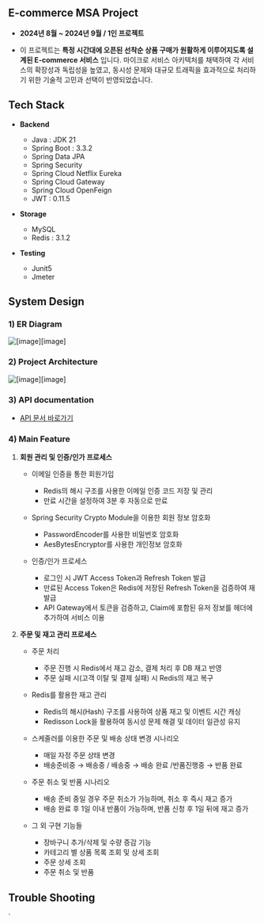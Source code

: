 <!-- ABOUT THE PROJECT -->

##  E-commerce MSA Project 


 * **2024년 8월 ~ 2024년 9월 / 1인 프로젝트**
 
- 이 프로젝트는 **특정 시간대에 오픈된 선착순 상품 구매가 원활하게 이루어지도록 설계된 E-commerce 서비스** 입니다. 마이크로 서비스 아키텍처를 채택하여 각 서비스의 확장성과 독립성을 높였고, 동시성 문제와 대규모 트래픽을 효과적으로 처리하기 위한 기술적 고민과 선택이 반영되었습니다.

## Tech Stack

 - **Backend** 
	 - Java : JDK 21
	-  Spring Boot : 3.3.2
	-  Spring Data JPA
	-  Spring Security 
	-  Spring Cloud Netflix  Eureka  
	-  Spring Cloud Gateway 
	-  Spring Cloud OpenFeign 
	-  JWT : 0.11.5
	
 - **Storage**
	 -   MySQL
	-   Redis : 3.1.2
 - **Testing**
	 - Junit5
	 - Jmeter


##  System Design 

### 1)  ER Diagram
![[image][image]][erd-url]

### 2) Project Architecture
![[image][image]][architecture-url]

### 3) API documentation

 - [API 문서 바로가기](https://documenter.getpostman.com/view/36704792/2sAXjRVpGJ)

### 4) Main Feature

1.  **회원 관리 및 인증/인가 프로세스**

	- 이메일 인증을 통한 회원가입 
		- Redis의 해시 구조를 사용한 이메일 인증 코드 저장 및 관리
		- 만료 시간을 설정하여 3분 후 자동으로 만료

	- Spring Security Crypto Module을 이용한 회원 정보 암호화 
		- PasswordEncoder를 사용한 비밀번호 암호화 
		- AesBytesEncryptor를 사용한 개인정보 암호화 

	- 인증/인가 프로세스
		- 로그인 시 JWT Access Token과 Refresh Token 발급
		- 만료된 Access Token은 Redis에 저장된 Refresh Token을 검증하여 재발급
		- API Gateway에서 토큰을 검증하고, Claim에 포함된 유저 정보를 헤더에 추가하여 서비스 이용
	
2.  **주문 및 재고 관리 프로세스**

	- 주문 처리 
		- 주문 진행 시 Redis에서 재고 감소, 결제 처리 후 DB 재고 반영
		- 주문 실패 시(고객 이탈 및 결제 실패) 시 Redis의 재고 복구
		
	- Redis를 활용한 재고 관리
		- Redis의 해시(Hash) 구조를 사용하여 상품 재고 및 이벤트 시간 캐싱
		- Redisson Lock을 활용하여 동시성 문제 해결 및 데이터 일관성 유지

	-  스케줄러를 이용한 주문 및 배송 상태 변경 시나리오
		- 매일 자정 주문 상태 변경 
		- 배송준비중 → 배송중 / 배송중 → 배송 완료 /반품진행중 → 반품 완료

	-  주문 취소 및 반품 시나리오
		- 배송 준비 중일 경우 주문 취소가 가능하며, 취소 후 즉시 재고 증가 
		- 배송 완료 후 1일 이내 반품이 가능하며, 반품 신청 후 1일 뒤에 재고 증가
		
	- 그 외 구현 기능들
		- 장바구니 추가/삭제 및 수량 증감 기능
		- 카테고리 별 상품 목록 조회 및 상세 조회
		- 주문 상세 조회
		- 주문 취소 및 반품

## Trouble Shooting
`
<!-- MARKDOWN LINKS & IMAGES -->
[Java]: https://img.shields.io/badge/Java-ED8B00?style=for-the-badge&logo=openjdk&logoColor=white
[Java-url]: https://www.oracle.com/java/
[SpringBoot]: https://img.shields.io/badge/Spring_Boot-6DB33F?style=for-the-badge&logo=springboot&logoColor=white
[SpringBoot-url]: https://spring.io/projects/spring-boot
[SpringCloud]: https://img.shields.io/badge/Spring_Cloud-6DB33F?style=for-the-badge&logo=spring&logoColor=white
[SpringCloud-url]: https://spring.io/projects/spring-cloud
[SpringDataJPA]: https://img.shields.io/badge/Spring_Data_JPA-6DB33F?style=for-the-badge&logo=spring&logoColor=white
[SpringDataJPA-url]: https://spring.io/projects/spring-data-jpa
[MySQL]: https://img.shields.io/badge/MySQL-00758F?style=for-the-badge&logo=mysql&logoColor=white
[MySQL-url]: https://www.mysql.com/
[Redis]: https://img.shields.io/badge/Redis-D82C20?style=for-the-badge&logo=redis&logoColor=white
[Redis-url]: https://redis.io/
[JWT]: https://img.shields.io/badge/JSON_Web_Tokens-000000?style=for-the-badge&logo=json-web-tokens&logoColor=white
[JWT-url]: https://jwt.io/
[JUnit5]: https://img.shields.io/badge/JUnit_5-25A162?style=for-the-badge&logo=junit5&logoColor=white
[JUnit5-url]: https://junit.org/junit5/
[JMeter]: https://img.shields.io/badge/JMeter-D73D4A?style=for-the-badge&logo=apache&logoColor=white
[JMeter-url]: https://jmeter.apache.org/
[EurekaServer]: https://img.shields.io/badge/Eureka_Server-6DB33F?style=for-the-badge&logo=spring&logoColor=white
[EurekaServer-url]: https://spring.io/projects/spring-cloud-netflix
[FeignClient]: https://img.shields.io/badge/Feign_Client-6DB33F?style=for-the-badge&logo=spring&logoColor=white
[FeignClient-url]: https://spring.io/projects/spring-cloud-openfeign
[erd-url]:https://private-user-images.githubusercontent.com/174220273/364687102-d330acb5-e4cc-4dd1-b736-97f91e6b5a2a.png?jwt=eyJhbGciOiJIUzI1NiIsInR5cCI6IkpXVCJ9.eyJpc3MiOiJnaXRodWIuY29tIiwiYXVkIjoicmF3LmdpdGh1YnVzZXJjb250ZW50LmNvbSIsImtleSI6ImtleTUiLCJleHAiOjE3MjU2ODY3NzEsIm5iZiI6MTcyNTY4NjQ3MSwicGF0aCI6Ii8xNzQyMjAyNzMvMzY0Njg3MTAyLWQzMzBhY2I1LWU0Y2MtNGRkMS1iNzM2LTk3ZjkxZTZiNWEyYS5wbmc_WC1BbXotQWxnb3JpdGhtPUFXUzQtSE1BQy1TSEEyNTYmWC1BbXotQ3JlZGVudGlhbD1BS0lBVkNPRFlMU0E1M1BRSzRaQSUyRjIwMjQwOTA3JTJGdXMtZWFzdC0xJTJGczMlMkZhd3M0X3JlcXVlc3QmWC1BbXotRGF0ZT0yMDI0MDkwN1QwNTIxMTFaJlgtQW16LUV4cGlyZXM9MzAwJlgtQW16LVNpZ25hdHVyZT0yN2FlNjJkOTM0ODBkMDRhOGJjOWY1N2RmMzYwY2E3OTg3ODcxMjA0MWMxMzYyNTIwODFmOTMzOTVmZGJiMTgxJlgtQW16LVNpZ25lZEhlYWRlcnM9aG9zdCZhY3Rvcl9pZD0wJmtleV9pZD0wJnJlcG9faWQ9MCJ9.7F8ej96h9ZeKc9t9xxL1IaL1RXcxBv1o81m7QbIRq3Y
[architecture-url]: https://private-user-images.githubusercontent.com/174220273/365343901-65e33c97-e3d9-4fc2-bb2f-990b19eabcfd.png?jwt=eyJhbGciOiJIUzI1NiIsInR5cCI6IkpXVCJ9.eyJpc3MiOiJnaXRodWIuY29tIiwiYXVkIjoicmF3LmdpdGh1YnVzZXJjb250ZW50LmNvbSIsImtleSI6ImtleTUiLCJleHAiOjE3MjU2ODY3MjAsIm5iZiI6MTcyNTY4NjQyMCwicGF0aCI6Ii8xNzQyMjAyNzMvMzY1MzQzOTAxLTY1ZTMzYzk3LWUzZDktNGZjMi1iYjJmLTk5MGIxOWVhYmNmZC5wbmc_WC1BbXotQWxnb3JpdGhtPUFXUzQtSE1BQy1TSEEyNTYmWC1BbXotQ3JlZGVudGlhbD1BS0lBVkNPRFlMU0E1M1BRSzRaQSUyRjIwMjQwOTA3JTJGdXMtZWFzdC0xJTJGczMlMkZhd3M0X3JlcXVlc3QmWC1BbXotRGF0ZT0yMDI0MDkwN1QwNTIwMjBaJlgtQW16LUV4cGlyZXM9MzAwJlgtQW16LVNpZ25hdHVyZT01YzRmZjVhMDUzODI1N2Y5MWYwZjRhYTlhYmYyNGQ2YTFlZmM1Yzk2ZDZjODg5MzQ1NjNjNzNiOGI3ZjIxZGMxJlgtQW16LVNpZ25lZEhlYWRlcnM9aG9zdCZhY3Rvcl9pZD0wJmtleV9pZD0wJnJlcG9faWQ9MCJ9.wMXhAy_CqY12PDCHS7cBK7BHeo91xlvMBVrR8vi8ysQ
